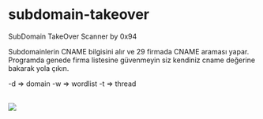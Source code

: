 # subdomain-takeover

SubDomain TakeOver Scanner by 0x94

Subdomainlerin CNAME bilgisini alır ve 29 firmada CNAME araması yapar. Programda genede firma listesine güvenmeyin 
siz kendiniz cname değerine bakarak yola çıkın.

-d => domain
-w => wordlist
-t => thread 

<br>

<img src=https://raw.githubusercontent.com/antichown/subdomain-takeover/master/take.png>

